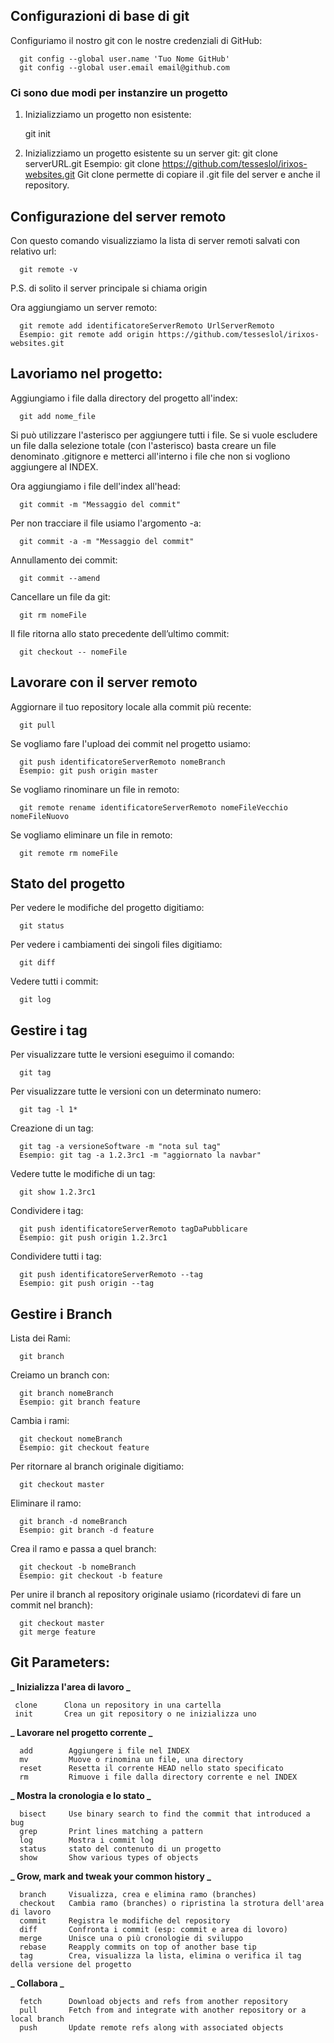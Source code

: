 ## Configurazioni di base di git

Configuriamo il nostro git con le nostre credenziali di GitHub:

      git config --global user.name 'Tuo Nome GitHub'
      git config --global user.email email@github.com

### Ci sono due modi per instanzire un progetto

1.  Inizializziamo un progetto non esistente:

    git init

2.  Inizializziamo un progetto esistente su un server git:
    git clone serverURL.git
    Esempio: git clone https://github.com/tesseslol/irixos-websites.git
    Git clone permette di copiare il .git file del server e anche il repository.

## Configurazione del server remoto

Con questo comando visualizziamo la lista di server remoti salvati con relativo url:

      git remote -v

P.S. di solito il server principale si chiama origin <br/>

Ora aggiungiamo un server remoto:

      git remote add identificatoreServerRemoto UrlServerRemoto
      Esempio: git remote add origin https://github.com/tesseslol/irixos-websites.git

## Lavoriamo nel progetto:

Aggiungiamo i file dalla directory del progetto all'index:

      git add nome_file

Si può utilizzare l'asterisco per aggiungere tutti i file. Se si vuole escludere un file dalla selezione totale (con l'asterisco) basta creare un file denominato .gitignore e metterci all'interno i file che non si vogliono aggiungere al INDEX.<br/>

Ora aggiungiamo i file dell'index all'head:

      git commit -m "Messaggio del commit"

Per non tracciare il file usiamo l'argomento -a:

      git commit -a -m "Messaggio del commit"

Annullamento dei commit:

      git commit --amend

Cancellare un file da git:

      git rm nomeFile

Il file ritorna allo stato precedente dell’ultimo commit:

      git checkout -- nomeFile

## Lavorare con il server remoto

Aggiornare il tuo repository locale alla commit più recente:

      git pull

Se vogliamo fare l'upload dei commit nel progetto usiamo:

      git push identificatoreServerRemoto nomeBranch
      Esempio: git push origin master

Se vogliamo rinominare un file in remoto:

      git remote rename identificatoreServerRemoto nomeFileVecchio nomeFileNuovo

Se vogliamo eliminare un file in remoto:

      git remote rm nomeFile

## Stato del progetto

Per vedere le modifiche del progetto digitiamo:

      git status

Per vedere i cambiamenti dei singoli files digitiamo:

      git diff

Vedere tutti i commit:

      git log

## Gestire i tag

Per visualizzare tutte le versioni eseguimo il comando:

      git tag

Per visualizzare tutte le versioni con un determinato numero:

      git tag -l 1*

Creazione di un tag:

      git tag -a versioneSoftware -m "nota sul tag"
      Esempio: git tag -a 1.2.3rc1 -m "aggiornato la navbar"

Vedere tutte le modifiche di un tag:

      git show 1.2.3rc1

Condividere i tag:

      git push identificatoreServerRemoto tagDaPubblicare
      Esempio: git push origin 1.2.3rc1

Condividere tutti i tag:

      git push identificatoreServerRemoto --tag
      Esempio: git push origin --tag

## Gestire i Branch

Lista dei Rami:

      git branch

Creiamo un branch con:

      git branch nomeBranch
      Esempio: git branch feature

Cambia i rami:

      git checkout nomeBranch
      Esempio: git checkout feature

Per ritornare al branch originale digitiamo:

      git checkout master

Eliminare il ramo:

      git branch -d nomeBranch
      Esempio: git branch -d feature

Crea il ramo e passa a quel branch:

      git checkout -b nomeBranch
      Esempio: git checkout -b feature

Per unire il branch al repository originale usiamo (ricordatevi di fare un commit nel branch):

      git checkout master
      git merge feature

## Git Parameters:

**_ Inizializza l'area di lavoro _**

     clone      Clona un repository in una cartella
     init       Crea un git repository o ne inizializza uno

**_ Lavorare nel progetto corrente _**

      add        Aggiungere i file nel INDEX
      mv         Muove o rinomina un file, una directory
      reset      Resetta il corrente HEAD nello stato specificato
      rm         Rimuove i file dalla directory corrente e nel INDEX

**_ Mostra la cronologia e lo stato _**

      bisect     Use binary search to find the commit that introduced a bug
      grep       Print lines matching a pattern
      log        Mostra i commit log
      status     stato del contenuto di un progetto
      show       Show various types of objects

**_ Grow, mark and tweak your common history _**

      branch     Visualizza, crea e elimina ramo (branches)
      checkout   Cambia ramo (branches) o ripristina la strotura dell'area di lavoro
      commit     Registra le modifiche del repository
      diff       Confronta i commit (esp: commit e area di lovoro)
      merge      Unisce una o più cronologie di sviluppo
      rebase     Reapply commits on top of another base tip
      tag        Crea, visualizza la lista, elimina o verifica il tag della versione del progetto

**_ Collabora _**

      fetch      Download objects and refs from another repository
      pull       Fetch from and integrate with another repository or a local branch
      push       Update remote refs along with associated objects
